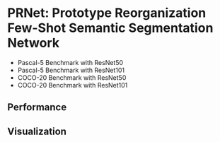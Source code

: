 # PRNet: Prototype Reorganization Few-Shot Semantic Segmentation Network
* Pascal-5 Benchmark with ResNet50
* Pascal-5 Benchmark with ResNet101
* COCO-20 Benchmark with ResNet50
* COCO-20 Benchmark with ResNet101
## Performance
## Visualization


